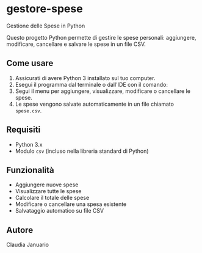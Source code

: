 # gestore-spese
Gestione delle Spese in Python

Questo progetto Python permette di gestire le spese personali: aggiungere, modificare, cancellare e salvare le spese in un file CSV.

## Come usare

1. Assicurati di avere Python 3 installato sul tuo computer.
2. Esegui il programma dal terminale o dall'IDE con il comando:
3. Segui il menu per aggiungere, visualizzare, modificare o cancellare le spese.
4. Le spese vengono salvate automaticamente in un file chiamato `spese.csv`.

## Requisiti

- Python 3.x
- Modulo `csv` (incluso nella libreria standard di Python)

## Funzionalità

- Aggiungere nuove spese
- Visualizzare tutte le spese
- Calcolare il totale delle spese
- Modificare o cancellare una spesa esistente
- Salvataggio automatico su file CSV

## Autore

Claudia Januario
